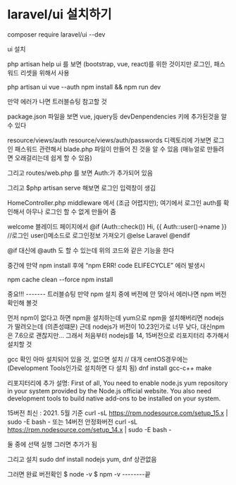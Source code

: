 
# laravel/ui 설치하기
composer require laravel/ui --dev
 
ui 설치

php artisan help ui 를 보면
(bootstrap, vue, react)를 위한 것이지만 로그인, 패스워드 리셋을 위해서 사용

php artisan ui vue --auth
npm install && npm run dev

만약 에러가 나면 트러블슈팅 참고할 것


package.json 파일을 보면
vue, jquery등 
devDenpendencies 키에 추가된것을 알 수 있다

resource/views/auth
resource/views/auth/passwords
디렉토리에 가보면
로그인 패스워드 관련해서 blade.php 파일이 만들어 진 것을 알 수 있음
(매뉴얼로 만들려면 오래걸리는데 쉽게 할 수 있음)

그리고 routes/web.php 를 보면
Auth:가 추가되어 있음

그리고 
$php artisan serve
해보면 
로그인 입력창이 생김


HomeController.php 
middleware 에서 (조금 어렵지만); 여기에서 
로그인 auth를 확인해서 아무나 로그인 할 수 없게 만들어 줌

welcome 블레이드 페이지에서 
@if (Auth::check())
Hi, {{ Auth::user()->name }} //로그인 user()메소드로 로그인정보 가져오기
@else
    Laravel
@endif


@if 대신에 @auth 도 할 수 있는데 위의 코드와 같은 기능을 한다







중간에 
만약 npm install 후에 “npm ERR! code ELIFECYCLE” 에러 발생시

npm cache clean --force
npm install

중요!!!
------- 트러블슈팅
만약 npm 설치 중에 버전에 안 맞아서 에러나면 npm 버전 확인해 볼것

먼저 npm이 없다고 하면 npm을 설치하는데 yum으로 npm을 설치해버리면 nodejs가 딸려오는데 (의존성떄문) 근데 nodejs가 버전이 10.23인가로 너무 낮다, 대신npm은 7.6으로 괜찮지만...
그래서 처음부터 nodejs를 14, 15버전으로 리포지터리 추가해서 설치할 것

gcc 확인 아마 설치되어 있을 것, 없으면 설치 // 대개 centOS경우에는 (Development Tools인가로 설치하면 다 설치 됨)
dnf install gcc-c++ make

리포지터리에 추가 
설명:
First of all, You need to enable node.js yum repository in your system provided by the Node.js official website. You also need development tools to build native add-ons to be installed on your system.

15버전 최신 : 2021. 5월 기준
curl -sL https://rpm.nodesource.com/setup_15.x | sudo -E bash -
또는 
14버전 안정화버전
curl -sL https://rpm.nodesource.com/setup_14.x | sudo -E bash -

둘 중에 선택 실행
그러면 추가가 됨
 
그리고 설치
sudo dnf install nodejs
yum, dnf 상관없음

그러면 완료
버전확인
$ node -v
$ npm -v
--------끝






